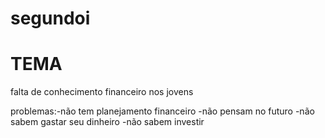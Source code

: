 # segundoi

# TEMA
falta de conhecimento financeiro nos jovens

problemas:-não tem planejamento financeiro
          -não pensam no futuro
          -não sabem gastar seu dinheiro
          -não sabem investir          
